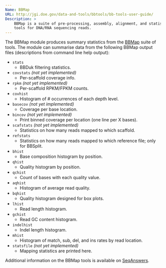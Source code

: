 ```yaml
---
Name: BBMap
URL: http://jgi.doe.gov/data-and-tools/bbtools/bb-tools-user-guide/
Description: >
	BBMap is a suite of pre-processing, assembly, alignment, and statistics
	tools for DNA/RNA sequencing reads.
---
```


The BBMap module produces summary statistics from the
[BBMap](http://jgi.doe.gov/data-and-tools/bbtools/bb-tools-user-guide/) suite of tools.
The module can summarise data from the following BBMap output files
(descriptions from command line help output):

- `stats`
  - BBDuk filtering statistics.
- `covstats` _(not yet implemented)_
  - Per-scaffold coverage info.
- `rpkm` _(not yet implemented)_
  - Per-scaffold RPKM/FPKM counts.
- `covhist`
  - Histogram of # occurrences of each depth level.
- `basecov` _(not yet implemented)_
  - Coverage per base location.
- `bincov` _(not yet implemented)_
  - Print binned coverage per location (one line per X bases).
- `scafstats` _(not yet implemented)_
  - Statistics on how many reads mapped to which scaffold.
- `refstats`
  - Statistics on how many reads mapped to which reference file; only for BBSplit.
- `bhist`
  - Base composition histogram by position.
- `qhist`
  - Quality histogram by position.
- `qchist`
  - Count of bases with each quality value.
- `aqhist`
  - Histogram of average read quality.
- `bqhist`
  - Quality histogram designed for box plots.
- `lhist`
  - Read length histogram.
- `gchist`
  - Read GC content histogram.
- `indelhist`
  - Indel length histogram.
- `mhist`
  - Histogram of match, sub, del, and ins rates by read location.
- `statsfile` _(not yet implemented)_
  - Mapping statistics are printed here.

Additional information on the BBMap tools is available on
[SeqAnswers](http://seqanswers.com/forums/showthread.php?t=41057).
